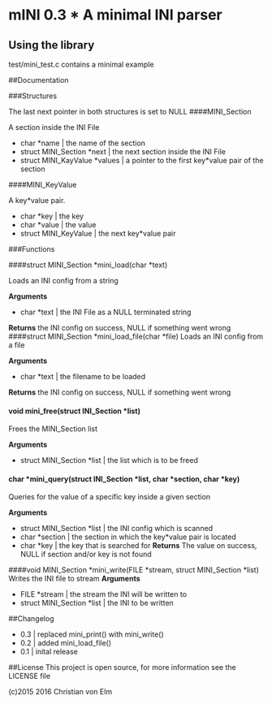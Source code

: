 # mINI 0.3 * A **m**inimal **INI** parser
## Using the library

test/mini\_test.c contains a minimal example

##Documentation

###Structures

The last next pointer in both structures is set to NULL
####MINI\_Section

A section inside the INI File

* char \*name | the name of the section
* struct MINI\_Section \*next | the next section inside the INI File
* struct MINI\_KayValue \*values | a pointer to the first key*value pair of the section

####MINI\_KeyValue

A key*value pair.

* char \*key | the key
* char \*value | the value
* struct MINI\_KeyValue | the next key*value pair

###Functions

####struct MINI\_Section \*mini\_load(char \*text)

Loads an INI config from a string

**Arguments**
* char \*text | the INI File as a NULL terminated string

**Returns**
the INI config on success, NULL if something went wrong
####struct MINI\_Section \*mini\_load\_file(char \*file)
Loads an INI config from a file

**Arguments**
* char \*text | the filename to be loaded

**Returns**
the INI config on success, NULL if something went wrong

#### void mini\_free(struct INI\_Section \*list)
Frees the MINI\_Section list

**Arguments**
* struct MINI\_Section \*list | the list which is to be freed

#### char \*mini\_query(struct INI\_Section \*list, char \*section, char \*key)
Queries for the value of a specific key inside a given section

**Arguments**
* struct MINI\_Section \*list | the INI config which is scanned
* char \*section | the section in which the key*value pair is located
* char \*key | the key that is searched for
**Returns**
The value on success, NULL if section and/or key is not found

####void MINI\_Section \*mini\_write(FILE \*stream, struct MINI\_Section \*list)
Writes the INI file to stream
**Arguments**
* FILE \*stream | the stream the INI will be written to
* struct MINI\_Section \*list | the INI to be written

##Changelog
* 0.3 | replaced mini\_print() with mini\_write()
* 0.2 | added mini\_load\_file()
* 0.1 | inital release

##License
This project is open source, for more information see the LICENSE
file

(c)2015 2016 Christian von Elm
